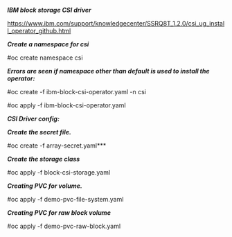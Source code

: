 ***IBM block storage CSI driver***

https://www.ibm.com/support/knowledgecenter/SSRQ8T_1.2.0/csi_ug_install_operator_github.html

***Create a namespace for csi***

#oc create namespace csi

***Errors are seen if namespace other than default is used to install the operator:***

#oc create -f ibm-block-csi-operator.yaml -n csi

#oc apply -f ibm-block-csi-operator.yaml

***CSI Driver config:***

***Create the secret file.***

#oc create -f array-secret.yaml***

***Create the storage class*** 

#oc apply -f block-csi-storage.yaml

***Creating PVC for volume.***

#oc apply -f demo-pvc-file-system.yaml

***Creating PVC for raw block volume***

#oc apply -f demo-pvc-raw-block.yaml



